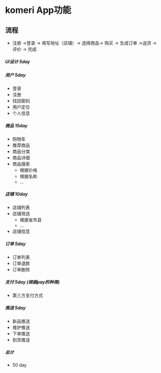# komeri App功能


## 流程
* 注册 ->登录 -> 填写地址（店铺）-> 选择商品-> 购买 -> 生成订单 ->送货 -> 评价 -> 完成

##### UI设计 5day

##### 用户 5day
* 登录
* 注册
* 找回密码
* 用户定位
* 个人信息

##### 商品  15day
* 购物车
* 推荐商品
* 商品分类
* 商品详细
* 商品搜索
    * 根据价格
    * 根据名称
    * ...

##### 店铺 10day
* 店铺列表
* 店铺筛选
    * 根据省市县
    * ...
* 店铺信息

##### 订单 5day 
* 订单列表
* 订单退款
* 订单删除

##### 支付 5day (根据pay的种类)
* 第三方支付方式

##### 推送 5day
* 新品推送
* 维护推送
* 下单推送
* 到货推送


##### 总计
* 50 day


